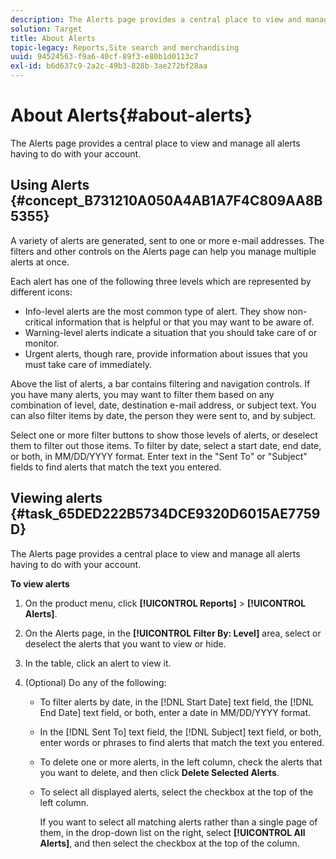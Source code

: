 ```yaml
---
description: The Alerts page provides a central place to view and manage all alerts having to do with your account.
solution: Target
title: About Alerts
topic-legacy: Reports,Site search and merchandising
uuid: 94524563-f9a6-40cf-89f3-e80b1d0113c7
exl-id: b6d637c9-2a2c-49b3-828b-3ae272bf28aa
---
```

# About Alerts{#about-alerts}

The Alerts page provides a central place to view and manage all alerts having to do with your account.

## Using Alerts {#concept_B731210A050A4AB1A7F4C809AA8B5355} 

A variety of alerts are generated, sent to one or more e-mail addresses. The filters and other controls on the Alerts page can help you manage multiple alerts at once.

Each alert has one of the following three levels which are represented by different icons:

* Info-level alerts are the most common type of alert. They show non-critical information that is helpful or that you may want to be aware of. 
* Warning-level alerts indicate a situation that you should take care of or monitor. 
* Urgent alerts, though rare, provide information about issues that you must take care of immediately.

Above the list of alerts, a bar contains filtering and navigation controls. If you have many alerts, you may want to filter them based on any combination of level, date, destination e-mail address, or subject text. You can also filter items by date, the person they were sent to, and by subject.

Select one or more filter buttons to show those levels of alerts, or deselect them to filter out those items. To filter by date, select a start date, end date, or both, in MM/DD/YYYY format. Enter text in the "Sent To" or "Subject" fields to find alerts that match the text you entered. 

## Viewing alerts {#task_65DED222B5734DCE9320D6015AE7759D}

The Alerts page provides a central place to view and manage all alerts having to do with your account.

**To view alerts** 

1. On the product menu, click **[!UICONTROL Reports]** > **[!UICONTROL Alerts]**.
1. On the Alerts page, in the **[!UICONTROL Filter By: Level]** area, select or deselect the alerts that you want to view or hide.
1. In the table, click an alert to view it.
1. (Optional) Do any of the following:

    * To filter alerts by date, in the [!DNL Start Date] text field, the [!DNL End Date] text field, or both, enter a date in MM/DD/YYYY format. 

    * In the [!DNL Sent To] text field, the [!DNL Subject] text field, or both, enter words or phrases to find alerts that match the text you entered. 

    * To delete one or more alerts, in the left column, check the alerts that you want to delete, and then click **Delete Selected Alerts**. 
    * To select all displayed alerts, select the checkbox at the top of the left column.

        If you want to select all matching alerts rather than a single page of them, in the drop-down list on the right, select **[!UICONTROL All Alerts]**, and then select the checkbox at the top of the column.
